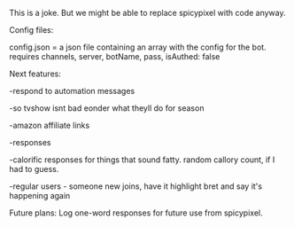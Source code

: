 This is a joke. But we might be able to replace spicypixel with code anyway.

Config files:

config.json = a json file containing an array with the config for the bot. requires channels, server, botName, pass, isAuthed: false


Next features: 

-respond to automation messages

-so tvshow isnt bad eonder what theyll do for season

-amazon affiliate links

-responses

-calorific responses for things that sound fatty. random callory count, if I had to guess.

-regular users - someone new joins, have it highlight bret and say it's happening again


Future plans:
Log one-word responses for future use from spicypixel.
